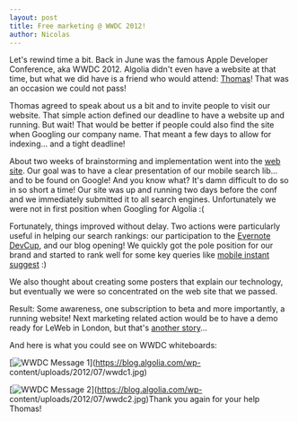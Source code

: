 ```yaml
---
layout: post
title: Free marketing @ WWDC 2012!
author: Nicolas
---
```


Let's rewind time a bit. Back in June was the famous Apple Developer
Conference, aka WWDC 2012. Algolia didn't even have a website at that time,
but what we did have is a friend who would attend:
[Thomas][1]! That was an occasion we could not
pass!

Thomas agreed to speak about us a bit and to invite people to visit our
website. That simple action defined our deadline to have a website up and
running. But wait! That would be better if people could also find the site
when Googling our company name. That meant a few days to allow for indexing...
and a tight deadline!

About two weeks of brainstorming and implementation went into the [web
site][2]. Our goal was to have a clear presentation of
our mobile search lib... and to be found on Google! And you know what? It's
damn difficult to do so in so short a time! Our site was up and running two
days before the conf and we immediately submitted it to all search engines.
Unfortunately we were not in first position when Googling for Algolia :(

Fortunately, things improved without delay. Two actions were particularly
useful in helping our search rankings: our participation to the [Evernote
DevCup][3],
and our blog opening! We quickly got the pole position for our brand and
started to rank well for some key queries like [mobile instant
suggest][4] :)

We also thought about creating some posters that explain our technology, but
eventually we were so concentrated on the web site that we passed.

Result: Some awareness, one subscription to beta and more importantly, a
running website! Next marketing related action would be to have a demo ready
for LeWeb in London, but that's [another story][5]...

And here is what you could see on WWDC whiteboards:

[![WWDC Message 1][6]](https://blog.algolia.com/wp-
content/uploads/2012/07/wwdc1.jpg)

[![WWDC Message 2][7]](https://blog.algolia.com/wp-
content/uploads/2012/07/wwdc2.jpg)Thank you again for your help Thomas!


[1]: https://twitter.com/sarfata/
[2]: http://www.algolia.com
[3]: http://blog.algolia.com/were-participating-to-the-evernote-devcup/
[4]: https://www.google.com/search?q=mobile+instant+suggest
[5]: http://blog.algolia.com/great-discussions-at-leweb12-london/
[6]: /algoliasearch-jekyll-hyde/assets/wwdc1.jpg
[7]: /algoliasearch-jekyll-hyde/assets/wwdc2.jpg
